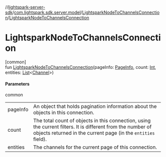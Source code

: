 //[lightspark-server-sdk](../../../index.md)/[com.lightspark.sdk.server.model](../index.md)/[LightsparkNodeToChannelsConnection](index.md)/[LightsparkNodeToChannelsConnection](-lightspark-node-to-channels-connection.md)

# LightsparkNodeToChannelsConnection

[common]\
fun [LightsparkNodeToChannelsConnection](-lightspark-node-to-channels-connection.md)(pageInfo: [PageInfo](../-page-info/index.md), count: [Int](https://kotlinlang.org/api/latest/jvm/stdlib/kotlin/-int/index.html), entities: [List](https://kotlinlang.org/api/latest/jvm/stdlib/kotlin.collections/-list/index.html)&lt;[Channel](../-channel/index.md)&gt;)

#### Parameters

common

| | |
|---|---|
| pageInfo | An object that holds pagination information about the objects in this connection. |
| count | The total count of objects in this connection, using the current filters. It is different from the number of objects returned in the current page (in the `entities` field). |
| entities | The channels for the current page of this connection. |
